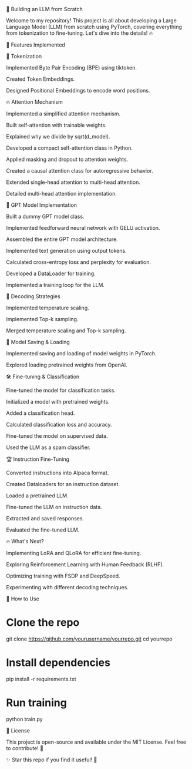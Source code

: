🚀 Building an LLM from Scratch

Welcome to my repository! This project is all about developing a Large Language Model (LLM) from scratch using PyTorch, covering everything from tokenization to fine-tuning. Let's dive into the details! 🔥

📌 Features Implemented

🧩 Tokenization

Implemented Byte Pair Encoding (BPE) using tiktoken.

Created Token Embeddings.

Designed Positional Embeddings to encode word positions.

🔥 Attention Mechanism

Implemented a simplified attention mechanism.

Built self-attention with trainable weights.

Explained why we divide by sqrt(d_model).

Developed a compact self-attention class in Python.

Applied masking and dropout to attention weights.

Created a causal attention class for autoregressive behavior.

Extended single-head attention to multi-head attention.

Detailed multi-head attention implementation.

🤖 GPT Model Implementation

Built a dummy GPT model class.

Implemented feedforward neural network with GELU activation.

Assembled the entire GPT model architecture.

Implemented text generation using output tokens.

Calculated cross-entropy loss and perplexity for evaluation.

Developed a DataLoader for training.

Implemented a training loop for the LLM.

🎯 Decoding Strategies

Implemented temperature scaling.

Implemented Top-k sampling.

Merged temperature scaling and Top-k sampling.

💾 Model Saving & Loading

Implemented saving and loading of model weights in PyTorch.

Explored loading pretrained weights from OpenAI.

🛠️ Fine-tuning & Classification

Fine-tuned the model for classification tasks.

Initialized a model with pretrained weights.

Added a classification head.

Calculated classification loss and accuracy.

Fine-tuned the model on supervised data.

Used the LLM as a spam classifier.

🏆 Instruction Fine-Tuning

Converted instructions into Alpaca format.

Created Dataloaders for an instruction dataset.

Loaded a pretrained LLM.

Fine-tuned the LLM on instruction data.

Extracted and saved responses.

Evaluated the fine-tuned LLM.

🔥 What's Next?

Implementing LoRA and QLoRA for efficient fine-tuning.

Exploring Reinforcement Learning with Human Feedback (RLHF).

Optimizing training with FSDP and DeepSpeed.

Experimenting with different decoding techniques.

🚀 How to Use

# Clone the repo
git clone https://github.com/yourusername/yourrepo.git
cd yourrepo

# Install dependencies
pip install -r requirements.txt

# Run training
python train.py

📜 License

This project is open-source and available under the MIT License. Feel free to contribute! 🤝

✨ Star this repo if you find it useful! 🌟